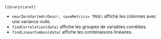 `library(caret)`

* `nearZeroVar(mdrrDescr, saveMetrics= TRUE)` affiche les colonnes avec une variance nulle.
* `findCorrelation(data)` affiche les groupes de variables corrélées.
* `findLinearCombos(data)` affiche les combinaisons linéaires.
